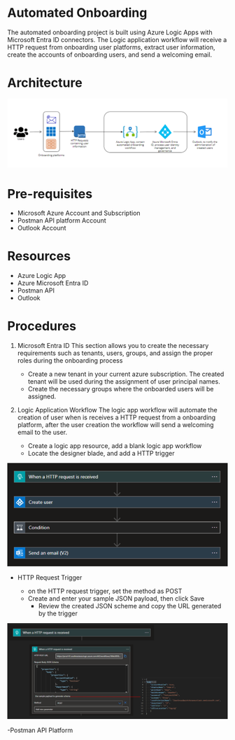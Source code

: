 # Automated Onboarding 
The automated onboarding project is built using Azure Logic Apps with Microsoft Entra ID connectors.
The Logic application workflow will receive a HTTP request from onboarding user platforms, extract user information, create the accounts of onboarding users, and send a welcoming email.

# Architecture

![architecture](https://github.com/Enzeiy/Azure-Projects/blob/main/Automated%20Onboarding%20/Images/OnboardingProjectcpng.png)

# Pre-requisites
  - Microsoft Azure Account and Subscription
  - Postman API platform Account
  - Outlook Account

# Resources
  - Azure Logic App
  - Azure Microsoft Entra ID
  - Postman API
  - Outlook 

# Procedures

1. Microsoft Entra ID
   This section allows you to create the necessary requirements such as tenants, users, groups, and assign the proper roles during the onboarding process

   - Create a new tenant in your current azure subscription. The created tenant will be used during the assignment of user principal names.
   - Create the necessary groups where the onboarded users will be assigned.

2. Logic Application Workflow
   The logic app workflow will automate the creation of user when is receives a HTTP request from a onboarding platform, after the user creation the workflow will
   send a welcoming email to the user.

   - Create a logic app resource, add a blank logic app workflow
   - Locate the designer blade, and add a HTTP trigger

![Workflow](https://github.com/Enzeiy/Azure-Projects/blob/main/Automated%20Onboarding%20/Images/Workflow.png)
    

- HTTP Request Trigger
  
    - on the HTTP request trigger, set the method as POST
    - Create and enter your sample JSON payload, then click Save
       - Review the created JSON scheme and copy the URL generated by the trigger

 ![HTTP](https://github.com/Enzeiy/Azure-Projects/blob/main/Automated%20Onboarding%20/Images/HTTP_Payload.png)

 -Postman API Platform
